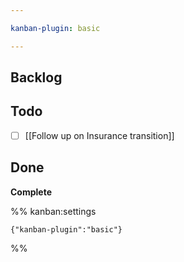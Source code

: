 ```yaml
---

kanban-plugin: basic

---
```


## Backlog



## Todo

- [ ] [[Follow up on Insurance transition]]


## Done

**Complete**




%% kanban:settings
```
{"kanban-plugin":"basic"}
```
%%